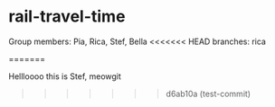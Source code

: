 # rail-travel-time

Group members: Pia, Rica, Stef, Bella
<<<<<<< HEAD
branches: rica

=======

Hellloooo this is Stef, meowgit
>>>>>>> d6ab10a (test-commit)
